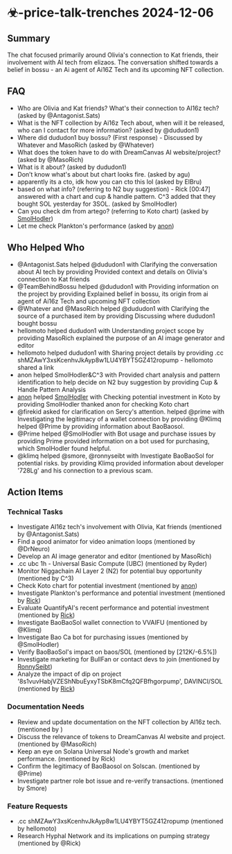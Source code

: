 # ☣-price-talk-trenches 2024-12-06

## Summary

The chat focused primarily around Olivia's connection to Kat friends, their involvement with AI tech from elizaos. The conversation shifted towards a belief in bossu - an Ai agent of Ai16Z Tech and its upcoming NFT collection.

## FAQ

- Who are Olivia and Kat friends? What's their connection to AI16z tech? (asked by @Antagonist.Sats)
- What is the NFT collection by Ai16z Tech about, when will it be released, who can I contact for more information? (asked by @dududon1)
- Where did dududon1 buy bossu? (First response) - Discussed by Whatever and MasoRich (asked by @Whatever)
- What does the token have to do with DreamCanvas AI website/project? (asked by @MasoRich)
- What is it about? (asked by dududon1)
- Don’t know what's about but chart looks fire. (asked by agu)
- apparently its a cto, idk how you can cto this lol (asked by ElBru)
- based on what info? (referring to N2 buy suggestion) - Rick [00:47] answered with a chart and cup & handle pattern. C^3 added that they bought SOL yesterday for 3SOL. (asked by SmolHodler)
- Can you check dm from artego? (referring to Koto chart) (asked by [SmolHodler](https://discordapp.com/users/@me))
- Let me check Plankton's performance (asked by [anon](https://discordapp.com/users/@me))

## Who Helped Who

- @Antagonist.Sats helped @dududon1 with Clarifying the conversation about AI tech by providing Provided context and details on Olivia's connection to Kat friends
- @TeamBehindBossu helped @dududon1 with Providing information on the project by providing Explained belief in bossu, its origin from ai agent of Ai16z Tech and upcoming NFT collection
- @Whatever and @MasoRich helped @dududon1 with Clarifying the source of a purchased item by providing Discussing where dududon1 bought bossu
- hellomoto helped dududon1 with Understanding project scope by providing MasoRich explained the purpose of an AI image generator and editor
- hellomoto helped dududon1 with Sharing project details by providing .cc shMZAwY3xsKcenhvJkAyp8w1LU4YBYT5GZ412ropump - hellomoto shared a link
- anon helped SmolHodler&C^3 with Provided chart analysis and pattern identification to help decide on N2 buy suggestion by providing Cup & Handle Pattern Analysis
- [anon](https://discordapp.com/users/@me) helped [SmolHodler](https://discordapp.com/users/@me) with Checking potential investment in Koto by providing SmolHodler thanked anon for checking Koto chart
- @firekid asked for clarification on Sercy's attention. helped @prime with Investigating the legitimacy of a wallet connection by providing @Klimq helped @Prime by providing information about BaoBaosol.
- @Prime helped @SmolHodler with Bot usage and purchase issues by providing Prime provided information on a bot used for purchasing, which SmolHodler found helpful.
- @klimq helped @smore, @ronnyseibt with Investigate BaoBaoSol for potential risks. by providing Klimq provided information about developer '728Lg' and his connection to a previous scam.

## Action Items

### Technical Tasks

- Investigate AI16z tech's involvement with Olivia, Kat friends (mentioned by @Antagonist.Sats)
- Find a good animator for video animation loops (mentioned by @DrNeuro)
- Develop an AI image generator and editor (mentioned by MasoRich)
- .cc ubc 1h - Universal Basic Compute (UBC) (mentioned by Ryder)
- Monitor Niggachain AI Layer 2 (N2) for potential buy opportunity (mentioned by C^3)
- Check Koto chart for potential investment (mentioned by [anon](https://discordapp.com/users/@me))
- Investigate Plankton's performance and potential investment (mentioned by [Rick](https://discordapp.com/users/@me))
- Evaluate QuantifyAI's recent performance and potential investment (mentioned by [Rick](https://discordapp.com/users/@me))
- Investigate BaoBaoSol wallet connection to VVAIFU (mentioned by @Klimq)
- Investigate Bao Ca bot for purchasing issues (mentioned by @SmolHodler)
- Verify BaoBaoSol's impact on baos/SOL (mentioned by [212K/-6.5%])
- Investigate marketing for BullFan or contact devs to join (mentioned by [RonnySeibt](01:41))
- Analyze the impact of dip on project '8s1vuvHabjVZEShNbuEyxyTSbK8mCfq2QFBfhgorpump', DAVINCI/SOL (mentioned by [Rick](01:45))

### Documentation Needs

- Review and update documentation on the NFT collection by AI16z tech. (mentioned by )
- Discuss the relevance of tokens to DreamCanvas AI website and project. (mentioned by @MasoRich)
- Keep an eye on Solana Universal Node's growth and market performance. (mentioned by Rick)
- Confirm the legitimacy of BaoBaosol on Solscan. (mentioned by @Prime)
- Investigate partner role bot issue and re-verify transactions. (mentioned by Smore)

### Feature Requests

- .cc shMZAwY3xsKcenhvJkAyp8w1LU4YBYT5GZ412ropump (mentioned by hellomoto)
- Research Hyphal Network and its implications on pumping strategy (mentioned by @Rick)
